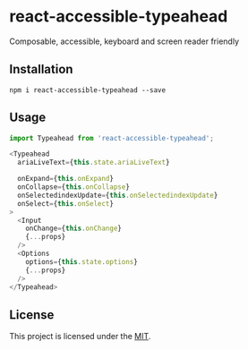 react-accessible-typeahead
==============================================================================

Composable, accessible, keyboard and screen reader friendly


Installation
------------------------------------------------------------------------------

```
npm i react-accessible-typeahead --save
```

Usage
------------------------------------------------------------------------------

```js
import Typeahead from 'react-accessible-typeahead';

<Typeahead
  ariaLiveText={this.state.ariaLiveText}

  onExpand={this.onExpand}
  onCollapse={this.onCollapse}
  onSelectedindexUpdate={this.onSelectedindexUpdate}
  onSelect={this.onSelect}
>
  <Input
    onChange={this.onChange}
    {...props}
  />
  <Options
    options={this.state.options}
    {...props}
  />
</Typeahead>
```

License
------------------------------------------------------------------------------

This project is licensed under the [MIT](LICENSE).
